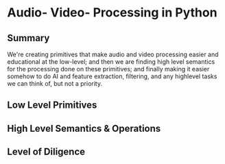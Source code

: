 # Audio- Video- Processing in Python

## Summary
We're creating primitives that make audio and video processing easier and educational at the low-level; and then we
are finding high level semantics for the processing done on these primitives; and finally making it easier somehow to
do AI and feature extraction, filtering, and any highlevel tasks we can think of, but not a priority.

## Low Level Primitives

## High Level Semantics & Operations

## Level of Diligence